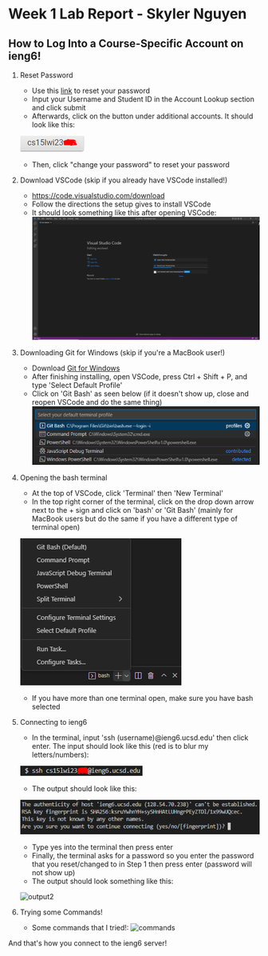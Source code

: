 # **Week 1 Lab Report - Skyler Nguyen**
## How to Log Into a Course-Specific Account on ieng6!

  1. Reset Password

      * Use this [link](https://sdacs.ucsd.edu/~icc/index.php) to reset your password
      * Input your Username and Student ID in the Account Lookup section and click submit
      * Afterwards, click on the button under additional accounts. It should look like this:
      
      ![accountName](https://github.com/skn0012/cse15l-lab-reports/blob/e8f10820caa12ccf8b93c0ad66feebc23ffeded3/15lss1.PNG)
      * Then, click "change your password" to reset your password

  2. Download VSCode (skip if you already have VSCode installed!) 

      * https://code.visualstudio.com/download
      * Follow the directions the setup gives to install VSCode
      * It should look something like this after opening VSCode:
      ![vscode](https://github.com/skn0012/cse15l-lab-reports/blob/5c7d7341a8aff76fc47eb5ce0dbf6c95720d1ab8/15lss2.PNG)
      
  3. Downloading Git for Windows (skip if you're a MacBook user!)

      * Download [Git for Windows](https://gitforwindows.org/)
      * After finishing installing, open VSCode, press Ctrl + Shift + P, and type 'Select Default Profile'
      * Click on 'Git Bash' as seen below (if it doesn't show up, close and reopen VSCode and do the same thing)
      ![GitBash](https://github.com/skn0012/cse15l-lab-reports/blob/757238b524185e5fbfba27062f089dbd6df4f985/15lss3.PNG)
      
  4. Opening the bash terminal

      * At the top of VSCode, click 'Terminal' then 'New Terminal'
      * In the top right corner of the terminal, click on the drop down arrow next to the + sign and click on 'bash' or 'Git Bash' (mainly for MacBook users but do the same if you have a different type of terminal open)
      
      ![bashTerminal](https://github.com/skn0012/cse15l-lab-reports/blob/e8cf647b680d8f3f6f442a15c870f776ba903971/15lss4.PNG)
      * If you have more than one terminal open, make sure you have bash selected

  5. Connecting to ieng6

      * In the terminal, input 'ssh (username)@ieng6.ucsd.edu' then click enter. The input should look like this (red is to blur my letters/numbers):
      
      ![username](https://github.com/skn0012/cse15l-lab-reports/blob/d87a7401f17b97b806b314bbd6fc27e69239de6f/15lss5.PNG)
      * The output should look like this:
      
      ![output](https://github.com/skn0012/cse15l-lab-reports/blob/6ddcb241ad9ec35cf2bc32c701c490fcdcd34199/15lss6.PNG)
      * Type yes into the terminal then press enter
      * Finally, the terminal asks for a password so you enter the password that you reset/changed to in Step 1 then press enter (password will not show up)
      * The output should look something like this:
      
      ![output2](https://user-images.githubusercontent.com/122576334/212242627-ff9023ee-73a2-461e-a733-19b6788d6182.png)
      
  6. Trying some Commands!

      * Some commands that I tried!:
      ![commands](https://user-images.githubusercontent.com/122576334/212242566-72f801a3-7184-4bf6-ab74-11702a9bf395.png)

    
      
  And that's how you connect to the ieng6 server!    
